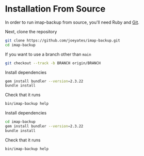 # Installation From Source

In order to run imap-backup from source, you'll need Ruby and [Git](https://git-scm.com/book/en/v2/Getting-Started-Installing-Git).

Next, clone the repository

```sh
git clone https://github.com/joeyates/imap-backup.git
cd imap-backup
```

If you want to use a branch other than `main`

```sh
git checkout --track -b BRANCH origin/BRANCH
```

Install dependencies

```sh
gem install bundler --version=2.3.22
bundle install
```

Check that it runs

```sh
bin/imap-backup help
```

Install dependencies

```sh
cd imap-backup
gem install bundler --version=2.3.22
bundle install
```

Check that it runs

```sh
bin/imap-backup help
```
